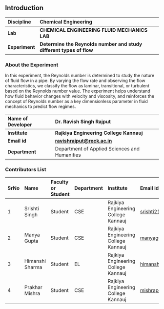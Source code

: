 ## Introduction


<b>Discipline | <b>Chemical Engineering
:--|:--|
<b> Lab | <b> CHEMICAL ENGINEERING FLUID MECHANICS LAB
<b> Experiment|     <b> Determine the Reynolds number and study different types of flow

### About the Experiment 

In this experiment, the Reynolds number is determined to study the nature of fluid flow in a pipe. By varying the flow rate and observing the flow characteristics, we classify the flow as laminar, transitional, or turbulent based on the Reynolds number value. The experiment helps understand how fluid behavior changes with velocity and viscosity, and reinforces the concept of Reynolds number as a key dimensionless parameter in fluid mechanics to predict flow regimes.


<b>Name of Developer | <b> Dr. Ravish Singh Rajput
:--|:--|
<b> Institute | <b> Rajkiya Engineering College Kannauj  
<b> Email id|     <b>  ravishrajput@reck.ac.in
<b> Department |  Department of Applied Sciences and Humanities

### Contributors List

SrNo | Name | Faculty or Student | Department| Institute | Email id
:--|:--|:--|:--|:--|:--|
1 | Srishti Singh | Student | CSE | Rajkiya Engineering College Kannauj | srishti2107singh@gmail.com
2 | Manya Gupta | Student | CSE | Rajkiya Engineering College Kannauj | manyagupta9140@gmail.com
3 | Himanshi Sharma | Student | EL | Rajkiya Engineering College Kannauj | himanshisharma2405@gmail.com
4 | Prakhar Mishra | Student | CSE | Rajkiya Engineering College Kannauj | mishraprakhar3030@gmail.com
